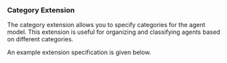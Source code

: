 ### Category Extension

The category extension allows you to specify categories for the agent model. This extension is useful for organizing and classifying agents based on different categories.

An example extension specification is given below.